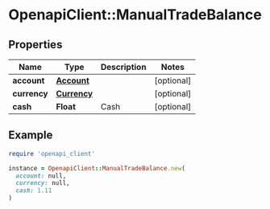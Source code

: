 # OpenapiClient::ManualTradeBalance

## Properties

| Name | Type | Description | Notes |
| ---- | ---- | ----------- | ----- |
| **account** | [**Account**](Account.md) |  | [optional] |
| **currency** | [**Currency**](Currency.md) |  | [optional] |
| **cash** | **Float** | Cash | [optional] |

## Example

```ruby
require 'openapi_client'

instance = OpenapiClient::ManualTradeBalance.new(
  account: null,
  currency: null,
  cash: 1.11
)
```


